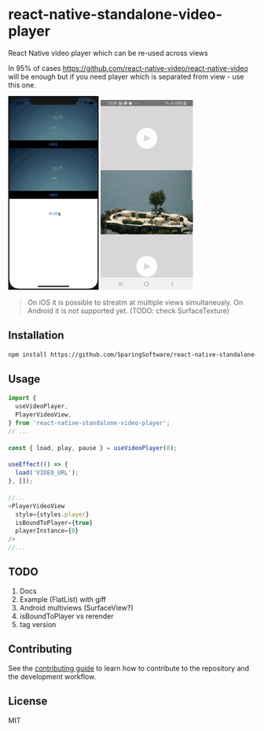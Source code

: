 # react-native-standalone-video-player

React Native video player which can be re-used across views 

In 95% of cases https://github.com/react-native-video/react-native-video will be enough but if you need player which is separated from view - use this one.

![video](https://github.com/SparingSoftware/react-native-standalone-video-player/blob/main/assets/ios_2views.gif)
![video](https://github.com/SparingSoftware/react-native-standalone-video-player/blob/main/assets/android_2views.gif)


> On iOS it is possible to streatm at multiple views simultaneusly.
> On Android it is not supported yet. (TODO: check SurfaceTexture)


## Installation

```sh
npm install https://github.com/SparingSoftware/react-native-standalone-video-player
```

## Usage

```js
import {
  useVideoPlayer,
  PlayerVideoView,
} from 'react-native-standalone-video-player';
// ...

const { load, play, pause } = useVideoPlayer(0);

useEffect(() => {
  load('VIDEO_URL');
}, []);

//...
<PlayerVideoView
  style={styles.player}
  isBoundToPlayer={true}
  playerInstance={0}
/>
//...


```

## TODO
1) Docs
2) Example (FlatList) with giff
3) Android multiviews (SurfaceView?)
4) isBoundToPlayer vs rerender
5) tag version


## Contributing

See the [contributing guide](CONTRIBUTING.md) to learn how to contribute to the repository and the development workflow.

## License

MIT
